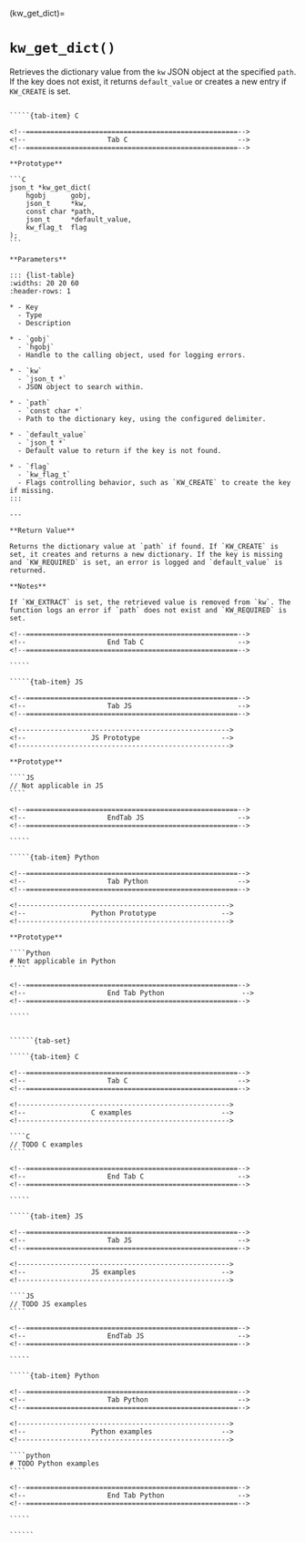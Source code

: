 <!-- ============================================================== -->
(kw_get_dict)=
# `kw_get_dict()`
<!-- ============================================================== -->

Retrieves the dictionary value from the `kw` JSON object at the specified `path`. If the key does not exist, it returns `default_value` or creates a new entry if `KW_CREATE` is set.

<!------------------------------------------------------------>
<!--                    Prototypes                          -->
<!------------------------------------------------------------>

``````{tab-set}

`````{tab-item} C

<!--====================================================-->
<!--                    Tab C                           -->
<!--====================================================-->

**Prototype**

```C
json_t *kw_get_dict(
    hgobj      gobj,
    json_t     *kw,
    const char *path,
    json_t     *default_value,
    kw_flag_t  flag
);
```

**Parameters**

::: {list-table}
:widths: 20 20 60
:header-rows: 1

* - Key
  - Type
  - Description

* - `gobj`
  - `hgobj`
  - Handle to the calling object, used for logging errors.

* - `kw`
  - `json_t *`
  - JSON object to search within.

* - `path`
  - `const char *`
  - Path to the dictionary key, using the configured delimiter.

* - `default_value`
  - `json_t *`
  - Default value to return if the key is not found.

* - `flag`
  - `kw_flag_t`
  - Flags controlling behavior, such as `KW_CREATE` to create the key if missing.
:::

---

**Return Value**

Returns the dictionary value at `path` if found. If `KW_CREATE` is set, it creates and returns a new dictionary. If the key is missing and `KW_REQUIRED` is set, an error is logged and `default_value` is returned.

**Notes**

If `KW_EXTRACT` is set, the retrieved value is removed from `kw`. The function logs an error if `path` does not exist and `KW_REQUIRED` is set.

<!--====================================================-->
<!--                    End Tab C                       -->
<!--====================================================-->

`````

`````{tab-item} JS

<!--====================================================-->
<!--                    Tab JS                          -->
<!--====================================================-->

<!---------------------------------------------------->
<!--                JS Prototype                    -->
<!---------------------------------------------------->

**Prototype**

````JS
// Not applicable in JS
````

<!--====================================================-->
<!--                    EndTab JS                       -->
<!--====================================================-->

`````

`````{tab-item} Python

<!--====================================================-->
<!--                    Tab Python                      -->
<!--====================================================-->

<!---------------------------------------------------->
<!--                Python Prototype                -->
<!---------------------------------------------------->

**Prototype**

````Python
# Not applicable in Python
````

<!--====================================================-->
<!--                    End Tab Python                   -->
<!--====================================================-->

`````

``````

<!------------------------------------------------------------>
<!--                    Examples                            -->
<!------------------------------------------------------------>

```````{dropdown} Examples

``````{tab-set}

`````{tab-item} C

<!--====================================================-->
<!--                    Tab C                           -->
<!--====================================================-->

<!---------------------------------------------------->
<!--                C examples                      -->
<!---------------------------------------------------->

````C
// TODO C examples
````

<!--====================================================-->
<!--                    End Tab C                       -->
<!--====================================================-->

`````

`````{tab-item} JS

<!--====================================================-->
<!--                    Tab JS                          -->
<!--====================================================-->

<!---------------------------------------------------->
<!--                JS examples                     -->
<!---------------------------------------------------->

````JS
// TODO JS examples
````

<!--====================================================-->
<!--                    EndTab JS                       -->
<!--====================================================-->

`````

`````{tab-item} Python

<!--====================================================-->
<!--                    Tab Python                      -->
<!--====================================================-->

<!---------------------------------------------------->
<!--                Python examples                 -->
<!---------------------------------------------------->

````python
# TODO Python examples
````

<!--====================================================-->
<!--                    End Tab Python                  -->
<!--====================================================-->

`````

``````

```````
